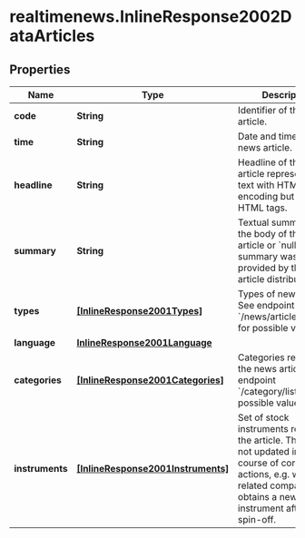 # realtimenews.InlineResponse2002DataArticles

## Properties

Name | Type | Description | Notes
------------ | ------------- | ------------- | -------------
**code** | **String** | Identifier of the news article. | [optional] 
**time** | **String** | Date and time of the news article. | [optional] 
**headline** | **String** | Headline of the news article represented as text with HTML entity encoding but without HTML tags. | [optional] 
**summary** | **String** | Textual summary of the body of the news article or &#x60;null&#x60; if no summary was provided by the news article distributor. | [optional] 
**types** | [**[InlineResponse2001Types]**](InlineResponse2001Types.md) | Types of news article. See endpoint &#x60;/news/article/type/list&#x60; for possible values. | [optional] 
**language** | [**InlineResponse2001Language**](InlineResponse2001Language.md) |  | [optional] 
**categories** | [**[InlineResponse2001Categories]**](InlineResponse2001Categories.md) | Categories related to the news article. See endpoint &#x60;/category/list&#x60; for possible values. | [optional] 
**instruments** | [**[InlineResponse2001Instruments]**](InlineResponse2001Instruments.md) | Set of stock instruments related to the article. The set is not updated in the course of corporate actions, e.g. when the related company obtains a new instrument after a spin-off. | [optional] 


